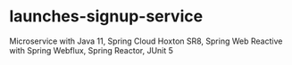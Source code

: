 # launches-signup-service
Microservice with Java 11, Spring Cloud Hoxton SR8, Spring Web Reactive with Spring Webflux, Spring Reactor, JUnit 5

#

